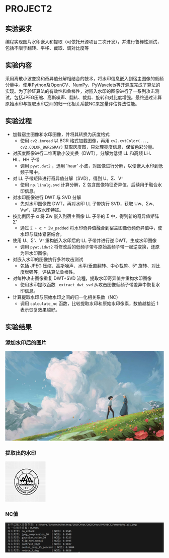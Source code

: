 # PROJECT2
## 实验要求
编程实现图片水印嵌入和提取（可依托开源项目二次开发），并进行鲁棒性测试，包括不限于翻转、平移、截取、调对比度等
## 实验内容
采用离散小波变换和奇异值分解相结合的技术，将水印信息嵌入到宿主图像的低频分量中。使用Python及OpenCV、NumPy、PyWavelets等开源库完成了算法的实现。为了验证算法的有效性和鲁棒性，对嵌入水印的图像进行了一系列攻击测试，包括JPEG压缩、高斯噪声、翻转、裁剪、旋转和对比度增强。最终通过计算原始水印与提取水印之间的归一化相关系数NC来定量评估算法性能。

## 实验过程
- 加载宿主图像和水印图像，并将其转换为灰度格式
  - 使用 `cv2.imread` 以 BGR 格式加载图像，再用 `cv2.cvtColor(..., cv2.COLOR_BGR2GRAY)` 获取灰度图，只处理亮度信息，保留色彩分量。
- 对灰度图像进行二维离散小波变换（DWT），分解为低频 LL 和高频 LH、HL、HH 子带
  - 调用 `pywt.dwt2` ，选用 'haar' 小波，对图像进行分解，以便嵌入水印到低频子带中。
- 对 LL 子带矩阵进行奇异值分解（SVD），得到 U、Σ、Vᵀ
  - 使用 `np.linalg.svd` 计算分解，Σ 包含图像特征奇异值，后续用于融合水印信息。
- 对水印图像进行 DWT 与 SVD 分解
  - 先对水印图像做 DWT，再对水印 LL 子带执行 SVD，获取 Uw、Σw、Vwᵀ，提取水印特征。
- 按比例因子 α 将 Σw 嵌入到宿主图像 LL 子带的 Σ 中，得到新的奇异值矩阵 Σ'
  - 通过 `Σ + α * Σw_padded` 将水印奇异值融合到宿主图像低频奇异值中，使水印与载体紧密结合。
- 使用 U、Σ'、Vᵀ 重构嵌入水印后的 LL 子带并进行逆 DWT，生成水印图像
  - 调用 `pywt.idwt2` 将修改后的低频子带与原始高频子带一起逆变换，还原为带水印图像。
- 对嵌入水印的图像执行多种攻击测试
  - 包括 JPEG 压缩、高斯噪声、水平/垂直翻转、中心裁剪、5° 旋转、对比度增强等，评估算法鲁棒性。
- 对每种攻击图像重复 DWT+SVD 流程，提取水印奇异值并重构水印图像
  - 使用水印提取函数 `_extract_dwt_svd` 从攻击图像低频子带差异中恢复水印信息。
- 计算提取水印与原始水印之间的归一化相关系数（NC）
  - 调用 `calculate_nc` 函数，比较提取水印和原始水印像素，数值越接近 1 表示恢复效果越好。

## 实验结果
### 添加水印后的图片
![alt text](attacked_images/attacked_no_attack.png)
### 提取出的水印
![实验结果](.\attacked_images\extracted_no_attack.png)
### NC值
![alt text](<pic/屏幕截图 2025-07-08 150058.png>)
